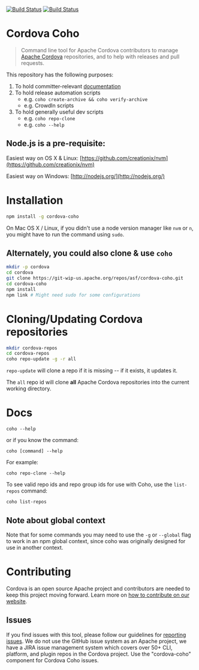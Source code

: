 <!--
#
# Licensed to the Apache Software Foundation (ASF) under one
# or more contributor license agreements.  See the NOTICE file
# distributed with this work for additional information
# regarding copyright ownership.  The ASF licenses this file
# to you under the Apache License, Version 2.0 (the
# "License"); you may not use this file except in compliance
# with the License.  You may obtain a copy of the License at
#
# http://www.apache.org/licenses/LICENSE-2.0
#
# Unless required by applicable law or agreed to in writing,
# software distributed under the License is distributed on an
# "AS IS" BASIS, WITHOUT WARRANTIES OR CONDITIONS OF ANY
#  KIND, either express or implied.  See the License for the
# specific language governing permissions and limitations
# under the License.
#
-->

[![Build Status](https://travis-ci.org/apache/cordova-coho.svg?branch=master)](https://travis-ci.org/apache/cordova-coho)
[![Build Status](https://ci.appveyor.com/api/projects/status/1y9yh5ys72h6l5sy)](https://ci.appveyor.com/project/stumped2/cordova-coho)

# Cordova Coho

> Command line tool for Apache Cordova contributors to manage [Apache Cordova](http://cordova.apache.org) repositories, and to help with releases and pull requests.

This repository has the following purposes:

1. To hold committer-relevant [documentation](docs/index.md)
2. To hold release automation scripts
   - e.g. `coho create-archive && coho verify-archive`
   - e.g. CrowdIn scripts
3. To hold generally useful dev scripts
   - e.g. `coho repo-clone`
   - e.g. `coho --help`

## Node.js is a pre-requisite:

Easiest way on OS X & Linux: 
    [https://github.com/creationix/nvm](https://github.com/creationix/nvm)

Easiest way on Windows:
    [http://nodejs.org/](http://nodejs.org/)

# Installation

```bash    
npm install -g cordova-coho
```    

On Mac OS X / Linux, if you didn't use a node version manager like `nvm` or `n`, you might have to run the command using `sudo`.    

## Alternately, you could also clone & use `coho`

```bash
mkdir -p cordova
cd cordova
git clone https://git-wip-us.apache.org/repos/asf/cordova-coho.git
cd cordova-coho
npm install
npm link # Might need sudo for some configurations
```

# Cloning/Updating Cordova repositories

```bash
mkdir cordova-repos
cd cordova-repos
coho repo-update -g -r all
```

`repo-update` will clone a repo if it is missing -- if it exists, it updates it.

The `all` repo id will clone **all** Apache Cordova repositories into the current working directory. 

# Docs

    coho --help

or if you know the command:


    coho [command] --help   

For example:

    coho repo-clone --help

To see valid repo ids and repo group ids for use with Coho, use the `list-repos` command:

    coho list-repos    

## Note about global context

Note that for some commands you may need to use the `-g` or `--global` flag to work in an npm global context, since coho was originally designed for use in another context.

# Contributing
Cordova is an open source Apache project and contributors are needed to keep this project moving forward. Learn more on 
[how to contribute on our website][contribute]. 

## Issues

If you find issues with this tool, please follow our guidelines for [reporting issues]. 
We do not use the GitHub issue system as an Apache project, we have a JIRA issue management system which covers over 50+ CLI, platform, and plugin repos in the Cordova project. Use the "cordova-coho" component for Cordova Coho issues.

[Contribute]: http://cordova.apache.org/contribute/
[Reporting issues]: http://cordova.apache.org/contribute/issues.html
